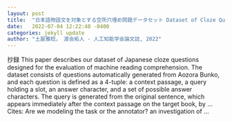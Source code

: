 ```yaml
---
layout: post
title:  "日本語物語文を対象とする空所穴埋め問題データセット Dataset of Cloze Questions for Japanese Narrative Text"
date:   2022-07-04 12:22:48 -0400
categories: jekyll update
author: "土屋雅稔， 渡会拓人 - 人工知能学会論文誌, 2022"
---
```

抄録 This paper describes our dataset of Japanese cloze questions designed for the evaluation of machine reading comprehension. The dataset consists of questions automatically generated from Aozora Bunko, and each question is defined as a 4-tuple: a context passage, a query holding a slot, an answer character, and a set of possible answer characters. The query is generated from the original sentence, which appears immediately after the context passage on the target book, by …
Cites: ‪Are we modeling the task or the annotator? an investigation of …‬  